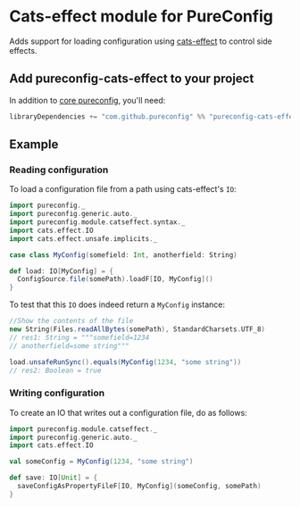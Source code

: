 # Cats-effect module for PureConfig

Adds support for loading configuration using [cats-effect](https://github.com/typelevel/cats-effect) to control side effects.

## Add pureconfig-cats-effect to your project

In addition to [core pureconfig](https://github.com/pureconfig/pureconfig), you'll need:

```scala
libraryDependencies += "com.github.pureconfig" %% "pureconfig-cats-effect" % "0.17.8"
```

## Example

### Reading configuration

To load a configuration file from a path using cats-effect's `IO`:


```scala
import pureconfig._
import pureconfig.generic.auto._
import pureconfig.module.catseffect.syntax._
import cats.effect.IO
import cats.effect.unsafe.implicits._

case class MyConfig(somefield: Int, anotherfield: String)

def load: IO[MyConfig] = {
  ConfigSource.file(somePath).loadF[IO, MyConfig]()
}
```

To test that this `IO` does indeed return a `MyConfig` instance:

```scala
//Show the contents of the file
new String(Files.readAllBytes(somePath), StandardCharsets.UTF_8)
// res1: String = """somefield=1234
// anotherfield=some string"""

load.unsafeRunSync().equals(MyConfig(1234, "some string"))
// res2: Boolean = true
```

### Writing configuration

To create an IO that writes out a configuration file, do as follows:


```scala
import pureconfig.module.catseffect._
import pureconfig.generic.auto._
import cats.effect.IO

val someConfig = MyConfig(1234, "some string")

def save: IO[Unit] = {
  saveConfigAsPropertyFileF[IO, MyConfig](someConfig, somePath)
}
```
